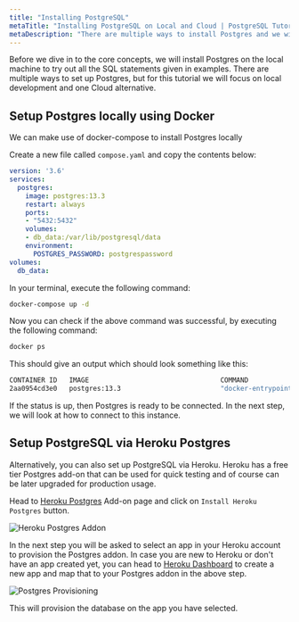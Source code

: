 ```yaml
---
title: "Installing PostgreSQL"
metaTitle: "Installing PostgreSQL on Local and Cloud | PostgreSQL Tutorial"
metaDescription: "There are multiple ways to install Postgres and we will look at how to use docker-compose for local installation and Heroku for cloud installation."
---
```


Before we dive in to the core concepts, we will install Postgres on the local machine to try out all the SQL statements given in examples. There are multiple ways to set up Postgres, but for this tutorial we will focus on local development and one Cloud alternative.

## Setup Postgres locally using Docker

We can make use of docker-compose to install Postgres locally

Create a new file called `compose.yaml` and copy the contents below:

```yaml
version: '3.6'
services:
  postgres:
    image: postgres:13.3
    restart: always
    ports:
    - "5432:5432"
    volumes:
    - db_data:/var/lib/postgresql/data
    environment:
      POSTGRES_PASSWORD: postgrespassword
volumes:
  db_data:
```

In your terminal, execute the following command:

```bash
docker-compose up -d
```

Now you can check if the above command was successful, by executing the following command:

```bash
docker ps
```

This should give an output which should look something like this:

```bash
CONTAINER ID   IMAGE                                 COMMAND                  CREATED          STATUS         PORTS                                       NAMES
2aa0954cd3e0   postgres:13.3                         "docker-entrypoint.s…"   12 seconds ago   Up 5 seconds   0.0.0.0:5432->5432/tcp, :::5432->5432/tcp         postgres_1
```

If the status is up, then Postgres is ready to be connected. In the next step, we will look at how to connect to this instance.

## Setup PostgreSQL via Heroku Postgres

Alternatively, you can also set up PostgreSQL via Heroku. Heroku has a free tier Postgres add-on that can be used for quick testing and of course can be later upgraded for production usage.

Head to [Heroku Postgres](https://elements.heroku.com/addons/heroku-postgresql) Add-on page and click on `Install Heroku Postgres` button.

![Heroku Postgres Addon](https://graphql-engine-cdn.hasura.io/learn-hasura/assets/database-postgresql/heroku-postgres-addon-page.png)

In the next step you will be asked to select an app in your Heroku account to provision the Postgres addon. In case you are new to Heroku or don't have an app created yet, you can head to [Heroku Dashboard](https://dashboard.heroku.com) to create a new app and map that to your Postgres addon in the above step.

![Postgres Provisioning](https://graphql-engine-cdn.hasura.io/learn-hasura/assets/database-postgresql/postgres-provision.png)

This will provision the database on the app you have selected.

